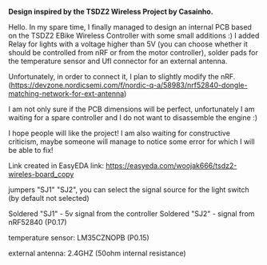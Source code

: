

<b>Design inspired by the TSDZ2 Wireless Project by Casainho.</b>

Hello.
In my spare time, I finally managed to design an internal PCB 
based on the TSDZ2 EBike Wireless Controller with some small additions  :) 
I added Relay for lights with a voltage higher than 5V 
(you can choose whether it should be controlled from nRF or from the motor controller), solder pads 
for the temperature sensor and Ufl connector for an external antenna.

Unfortunately, in order to connect it, I plan to slightly modify the nRF.
(https://devzone.nordicsemi.com/f/nordic-q-a/58983/nrf52840-dongle-matching-network-for-ext-antenna)

I am not only sure if the PCB dimensions will be perfect, unfortunately I am waiting 
for a spare controller and I do not want to disassemble the engine :)

I hope people will like the project!
I am also waiting for constructive criticism, maybe someone will manage to notice some error for which I will be able to fix!

Link created in EasyEDA
link:
https://easyeda.com/woojak666/tsdz2-wireles-board_copy



jumpers "SJ1" "SJ2", you can select the signal
source for the light switch (by default not selected)

Soldered "SJ1" - 5v signal from the controller
Soldered "SJ2" - signal from nRF52840 (P0.17)

temperature sensor: LM35CZNOPB (P0.15)

external antenna:
2.4GHZ (50ohm internal resistance)

<a href="https://www.fotosik.pl/zdjecie/7f113ee466bc0085" target="_blank"><img src="https://images91.fotosik.pl/501/7f113ee466bc0085med.png" border="0" alt="" /></a>

<a href="https://www.fotosik.pl/zdjecie/d578191964af04d6" target="_blank"><img src="https://images92.fotosik.pl/501/d578191964af04d6med.png" border="0" alt="" /></a>

<a href="https://www.fotosik.pl/zdjecie/061baf7992c5fff2" target="_blank"><img src="https://images92.fotosik.pl/501/061baf7992c5fff2med.png" border="0" alt="" /></a>

<a href="https://www.fotosik.pl/zdjecie/61608f84c9f4ba9b" target="_blank"><img src="https://images90.fotosik.pl/501/61608f84c9f4ba9bmed.png" border="0" alt="" /></a>
